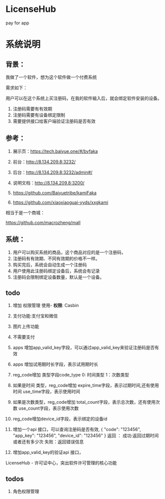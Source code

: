 # LicenseHub

pay for app

# 系统说明

## 背景：

我做了一个软件，想为这个软件做一个付费系统

需求如下：

用户可以在这个系统上买注册码，在我的软件输入后，就会绑定软件安装的设备。

1. 注册码需要有有效期
2. 注册码需要有设备绑定限制
3. 需要提供接口给客户端验证注册码是否有效


## 参考：

1. 展示页：https://tech.baiyue.one/#/byfaka
2. 前台：http://8.134.209.8:3232/
3. 后台：http://8.134.209.8:3232/admin#/
4. 说明文档：http://8.134.209.8:3200/
1. https://github.com/Baiyuetribe/kamiFaka


1. https://github.com/xiaoxiaoguai-yyds/xxgkami

相当于是一个商城：

https://github.com/macrozheng/mall

## 系统：

1. 用户可以购买系统的商品，这个商品对应的是一个注册码，
1. 注册码有有效期、不同有效期的价格不一样。
1. 购买完后，系统会自动生成一个注册码
1. 用户使用此注册码绑定设备后，系统会有记录
1. 注册码会限制绑定设备数量，默认是一个设备。


## todo

1. 增加 权限管理 使用- **权限**: Casbin
2. 支付功能:支付宝和微信 
1. 图片上传功能


1.  不需要支付
1. apps 增加app_valid_key字段，可以通过app_valid_key来验证注册码是否有效
1. apps 增加试用期时长字段，表示试用期时长
2. reg_code增加 类型字段code_type 0: 时间类型  1：次数类型
3. 如果是时间 类型，reg_code增加 expire_time字段，表示过期时间,还有使用时间 use_time字段，表示使用时间
4. 如果是次数类型，reg_code增加 total_count字段，表示总次数，还有使用次数 use_count字段，表示使用次数
5. reg_code增加device_id字段，表示绑定的设备id
1. 增加一个api 接口，可以查询注册码是否有效,
    {
        "code": "123456",
        "app_key": "123456",
        "device_id": "123456"
    }
    返回 ：
    成功:返回过期时间或者还有多少次
    失败：返回错误信息



2. 增加app_valid_key的验证api 接口，

LicenseHub - 许可证中心，突出软件许可管理的核心功能


## todos
1. 角色权限管理




